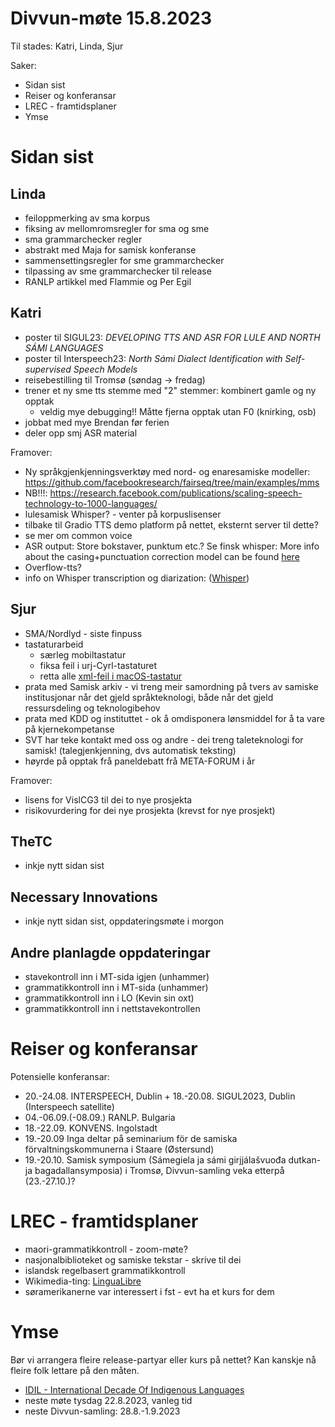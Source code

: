# Divvun-møte 15.8.2023

Til stades: Katri, Linda, Sjur

Saker:

* Sidan sist
* Reiser og konferansar
* LREC - framtidsplaner
* Ymse

# Sidan sist

## Linda

* feiloppmerking av sma korpus
* fiksing av mellomromsregler for sma og sme
* sma grammarchecker regler
* abstrakt med Maja for samisk konferanse
* sammensettingsregler for sme grammarchecker
* tilpassing av sme grammarchecker til release
* RANLP artikkel med Flammie og Per Egil

## Katri

* poster til SIGUL23: *DEVELOPING TTS AND ASR FOR LULE AND NORTH SÁMI LANGUAGES*
* poster til Interspeech23: *North Sámi Dialect Identification with Self-supervised Speech Models*
* reisebestilling til Tromsø (søndag -> fredag)
* trener et ny sme tts stemme med "2" stemmer: kombinert gamle og ny opptak 
	* veldig mye debugging!! Måtte fjerna opptak utan F0 (knirking, osb)
* jobbat med mye Brendan før ferien 
* deler opp smj ASR material

Framover:
* Ny språkgjenkjenningsverktøy med nord- og enaresamiske modeller: https://github.com/facebookresearch/fairseq/tree/main/examples/mms
* NB!!!: https://research.facebook.com/publications/scaling-speech-technology-to-1000-languages/
* lulesamisk Whisper? - venter på korpuslisenser
* tilbake til Gradio TTS demo platform på nettet, eksternt server til dette?
* se mer om common voice
* ASR output: Store bokstaver, punktum etc.? Se finsk whisper: More info about the casing+punctuation correction model can be found [here](https://huggingface.co/Finnish-NLP/t5-small-nl24-casing-punctuation-correction)
* Overflow-tts?
* info on Whisper transcription og diarization: ([Whisper](https://lablab.ai/t/whisper-transcription-and-speaker-identification))

## Sjur

- SMA/Nordlyd - siste finpuss
- tastaturarbeid
    - særleg mobiltastatur
    - fiksa feil i urj-Cyrl-tastaturet
    - retta alle [xml-feil i macOS-tastatur](https://github.com/divvun/kbdgen/issues/10)
- prata med Samisk arkiv - vi treng meir samordning på tvers av samiske institusjonar når det gjeld språkteknologi, både når det gjeld ressursdeling og teknologibehov
- prata med KDD og instituttet - ok å omdisponera lønsmiddel for å ta vare på kjernekompetanse
- SVT har teke kontakt med oss og andre - dei treng taleteknologi for samisk! (talegjenkjenning, dvs automatisk teksting)
- høyrde på opptak frå paneldebatt frå META-FORUM i år

Framover:
- lisens for VislCG3 til dei to nye prosjekta
- risikovurdering for dei nye prosjekta (krevst for nye prosjekt)

## TheTC

* inkje nytt sidan sist

## Necessary Innovations

- inkje nytt sidan sist, oppdateringsmøte i morgon

## Andre planlagde oppdateringar

* stavekontroll inn i MT-sida igjen (unhammer)
* grammatikkontroll inn i MT-sida (unhammer)
* grammatikkontroll inn i LO (Kevin sin oxt)
* grammatikkontroll inn i nettstavekontrollen

# Reiser og konferansar

Potensielle konferansar:

* 20.-24.08. INTERSPEECH, Dublin + 18.-20.08. SIGUL2023, Dublin (Interspeech satellite)
* 04.-06.09.(-08.09.) RANLP. Bulgaria
* 18.-22.09. KONVENS. Ingolstadt
* 19.-20.09 Inga deltar på seminarium för de samiska förvaltningskommunerna i Staare (Østersund)
* 19.-20.10. Samisk symposium (Sámegiela ja sámi girjjálašvuođa dutkan- ja bagadallansymposia) i Tromsø, Divvun-samling veka etterpå (23.-27.10.)?

# LREC - framtidsplaner

* maori-grammatikkontroll - zoom-møte?
* nasjonalbiblioteket og samiske tekstar - skrive til dei
* islandsk regelbasert grammatikkontroll
* Wikimedia-ting: [LinguaLibre](https://lingualibre.org/wiki/LinguaLibre:Main_Page)
* søramerikanerne var interessert i fst - evt ha et kurs for dem

# Ymse

Bør vi arrangera fleire release-partyar eller kurs på nettet? Kan kanskje nå fleire folk lettare på den måten.

* [IDIL - International Decade Of Indigenous Languages](https://fpcc.ca/stories/the-decade-of-indigenous-languages/)
* neste møte tysdag 22.8.2023, vanleg tid
* neste Divvun-samling: 28.8.-1.9.2023
